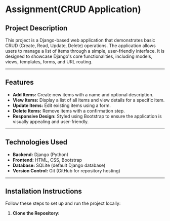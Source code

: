 # Assignment(CRUD Application)

## Project Description
This project is a Django-based web application that demonstrates basic CRUD (Create, Read, Update, Delete) operations. The application allows users to manage a list of items through a simple, user-friendly interface. It is designed to showcase Django's core functionalities, including models, views, templates, forms, and URL routing.

---

## Features
- **Add Items:** Create new items with a name and optional description.
- **View Items:** Display a list of all items and view details for a specific item.
- **Update Items:** Edit existing items using a form.
- **Delete Items:** Remove items with a confirmation step.
- **Responsive Design:** Styled using Bootstrap to ensure the application is visually appealing and user-friendly.

---

## Technologies Used
- **Backend:** Django (Python)
- **Frontend:** HTML, CSS, Bootstrap
- **Database:** SQLite (default Django database)
- **Version Control:** Git (GitHub for repository hosting)

---

## Installation Instructions
Follow these steps to set up and run the project locally:

1. **Clone the Repository:**
   ```bash

